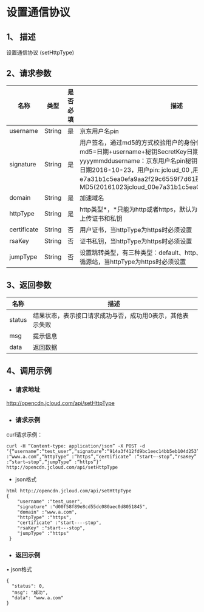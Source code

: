# **设置通信协议**

## **1、 描述**

设置通信协议 (setHttpType)

## **2、请求参数**

| **名称**    | **类型** | **是否必填** | **描述**                                                     |
| ----------- | -------- | ------------ | ------------------------------------------------------------ |
| username    | String   | 是           | 京东用户名pin                                                |
| signature   | String   | 是           | 用户签名，通过md5的方式校验用户的身份信息，保障信息安全。  md5=日期+username+秘钥SecretKey日期：格式为 yyyymmddusername：京东用户名pin秘钥：双方约定示例：比如当前日期2016-10-23，用户pin: jcloud_00 ,用户秘钥SecretKey   ：e7a31b1c5ea0efa9aa2f29c6559f7d61那签名为MD5(20161023jcloud_00e7a31b1c5ea0efa9aa2f29c6559f7d61) |
| domain      | String   | 是           | 加速域名                                                     |
| httpType    | String   | 是           | http类型*，*只能为http或者https，默认为http。当设为https时，需要上传证书和私钥 |
| certificate | String   | 否           | 用户证书，当httpType为https时必须设置                        |
| rsaKey      | String   | 否           | 证书私钥，当httpType为https时必须设置                        |
| jumpType    | String   | 否           | 设置跳转类型，有三种类型：default、http、https；默认是default，遵循源站，当httpType为https时必须设置 |


## **3、返回参数**

| **名称** | **描述**                                                  |
| -------- | --------------------------------------------------------- |
| status   | 结果状态，表示接口请求成功与否，成功用0表示，其他表示失败 |
| msg      | 提示信息                                                  |
| data     | 返回数据                                                  |


## **4、调用示例**

- ### **请求地址**

http://opencdn.jcloud.com/api/setHttpType

- ### **请求示例**

curl请求示例： 

```
curl -H “Content-type: application/json” -X POST -d ‘{“username”:“test_user”,“signature”:“914a3f412fd9bc1eec14bb5eb104d253”,“domain” :“www.a.com”,“httpType” :“https”,“certificate” :“start—-stop”,“rsaKey” :“start—stop”,“jumpType” :“https”}’ http://opencdn.jcloud.com/api/setHttpType
```

- json格式

```
html http://opencdn.jcloud.com/api/setHttpType
{
    "username" :"test_user",
    "signature" :"d00f58f89e8cd55dc080aec0d8051845",
    "domain" :"www.a.com",
    "httpType" :"https",
    "certificate" :"start----stop",
    "rsaKey" :"start---stop",
    "jumpType" :"https"
 }
```

- ### **返回示例**

•        json格式

```
{
  "status": 0,
  "msg": "成功",
  "data": "www.a.com"
}
```
